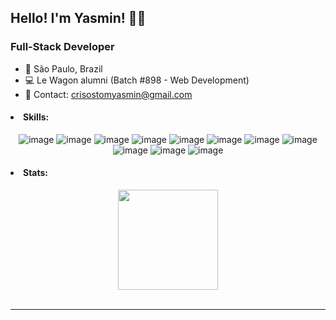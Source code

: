 <h2>Hello! I'm Yasmin! 👋🏼</h2>
<h3>Full-Stack Developer</h3>

* 📍 São Paulo, Brazil
* 💻 Le Wagon alumni (Batch #898 - Web Development)
* 📩 Contact: crisostomyasmin@gmail.com

<h4><li>Skills:</li></h4>
  
  <div align="center">
  
  ![image](https://img.shields.io/badge/Ruby-7C80A6?style=for-the-badge&logo=ruby&logoColor=white)
  ![image](https://img.shields.io/badge/Rails-7C80A6?style=for-the-badge&logo=html5&logoColor=white)
  ![image](https://img.shields.io/badge/PostgreSQL-7C80A6?style=for-the-badge&logo=postgresql&logoColor=white)
  ![image](https://img.shields.io/badge/JavaScript-7C80A6?style=for-the-badge&logo=javascript&logoColor=white)
  ![image](https://img.shields.io/badge/Node.js-7C80A6?style=for-the-badge&logo=nodedotjs&logoColor=white)
  ![image](https://img.shields.io/badge/React-7C80A6?style=for-the-badge&logo=react&logoColor=white)
  ![image](https://img.shields.io/badge/TypeScript-7C80A6?style=for-the-badge&logo=typescript&logoColor=white)
  ![image](https://img.shields.io/badge/Chart.js-7C80A6?style=for-the-badge&logo=chartdotjs&logoColor=white)
  ![image](https://img.shields.io/badge/Sass-7C80A6?style=for-the-badge&logo=sass&logoColor=white)
  ![image](https://img.shields.io/badge/Bootstrap-7C80A6?style=for-the-badge&logo=bootstrap&logoColor=white)
  ![image](https://img.shields.io/badge/Heroku-7C80A6?style=for-the-badge&logo=heroku&logoColor=white)

 
  </div>
  
<h4><li>Stats:</li></h4>
 <div align="center">
  <img height="160em" src="https://github-readme-stats.vercel.app/api?username=yasmincrisostom&theme=material-palenight&show_icons=true"/>
</div>
<br>
<hr>
